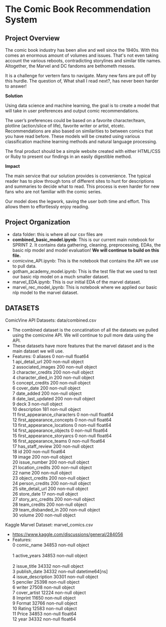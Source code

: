 # The Comic Book Recommendation System #

## Project Overview ##
The comic book industry has been alive and well since the 1940s. With this comes an enormous amount of volumes and issues. That's not even taking account the various reboots, contradicting storylines and similar title names. Altogether, the Marvel and DC fandoms are bethometh messes. 

It is a challenge for vertern fans to navigate. Many new fans are put off by this hurdle. The question of, What shall I read next?, has never been harder to answer!

**Solution**

Using data science and machine learning, the goal is to create a model that will take in user preferences and output comic recommendations. 

The user’s preferences could be based on a favorite character/team, plotline (action/slice of life), favorite writer or artist, etcetc. Recommendations are also based on similarities to between comics that you have read before. These models will be created using various classification machine learning methods and natural language processing. 

The final product should be a simple website created with either HTML/CSS or Ruby to present our findings in an easily digestible method. 

**Impact**

The main service that our solution provides is convenience. The typical reader has to plow through tons of different sites to hunt for descriptions and summaries to decide what to read. This process is even harder for new fans who are not familiar with the comic series. 

Our model does the legwork, saving the user both time and effort. This allows them to effortlessly enjoy reading. 


## Project Organization ##
- data folder: this is where all our csv files are
- **combined_basic_model.ipynb**: This is our current main notebook for SPRINT 2. It contains data gathering, cleaning, preprocessing, EDAs, the basic nlp model and model evaluation! **We will continue to build on this file.**
- comicvine_API.ipynb: This is the notebook that contains the API we use to pull data.
- gotham_academy_model.ipynb: This is the test file that we used to test our basic nlp model on a much smaller dataset. 
- marvel_EDA.ipynb: This is our initial EDA of the marvel dataset. 
- marvel_rec_model_ipynb: This is notebook where we applied our basic nlp model to the marvel dataset.


## DATASETS ##

ComicVine API Datasets: data/combined.csv
- The combined dataset is the concatination of all the datasets we pulled using the comicvine API. We will continue to pull more data using the API. 
- These datasets have more features that the marvel dataset and is the main dataset we will use. 
- Features:
 0   aliases                      0 non-null      float64 <br />
 1   api_detail_url               200 non-null    object <br />
 2   associated_images            200 non-null    object <br />
 3   character_credits            200 non-null    object <br />
 4   character_died_in            200 non-null    object <br />
 5   concept_credits              200 non-null    object <br />
 6   cover_date                   200 non-null    object <br />
 7   date_added                   200 non-null    object <br />
 8   date_last_updated            200 non-null    object <br />
 9   deck                         3 non-null      object <br />
 10  description                  181 non-null    object <br />
 11  first_appearance_characters  0 non-null      float64 <br />
 12  first_appearance_concepts    0 non-null      float64 <br />
 13  first_appearance_locations   0 non-null      float64<br/>
 14  first_appearance_objects     0 non-null      float64<br />
 15  first_appearance_storyarcs   0 non-null      float64<br />
 16  first_appearance_teams       0 non-null      float64<br />
 17  has_staff_review             200 non-null    object <br />
 18  id                           200 non-null    float64<br />
 19  image                        200 non-null    object <br />
 20  issue_number                 200 non-null    object <br />
 21  location_credits             200 non-null    object <br />
 22  name                         200 non-null    object <br />
 23  object_credits               200 non-null    object <br />
 24  person_credits               200 non-null    object <br />
 25  site_detail_url              200 non-null    object <br />
 26  store_date                   17 non-null     object <br />
 27  story_arc_credits            200 non-null    object <br />
 28  team_credits                 200 non-null    object <br />
 29  team_disbanded_in            200 non-null    object <br />
 30  volume                       200 non-null    object <br />

Kaggle Marvel Dataset: marvel_comics.csv
- https://www.kaggle.com/discussions/general/284056
- Features:     
 0   comic_name         34853 non-null  object    <br />    
 1   active_years       34853 non-null  object     <br />   
 2   issue_title        34332 non-null  object       <br /> 
 3   publish_date       34332 non-null  datetime64[ns]<br />
 4   issue_description  30301 non-null  object        <br />
 5   penciler           25398 non-null  object        <br />
 6   writer             27508 non-null  object        <br />
 7   cover_artist       12224 non-null  object        <br />
 8   Imprint            11650 non-null  object        <br />
 9   Format             32766 non-null  object        <br />
 10  Rating             12583 non-null  object        <br />
 11  Price              34853 non-null  float64       <br />
 12  year               34332 non-null  float64       <br />